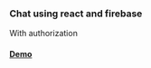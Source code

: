 ### Chat using react and firebase
With authorization

#### [Demo](https://first-project-671a6.web.app/chat)


